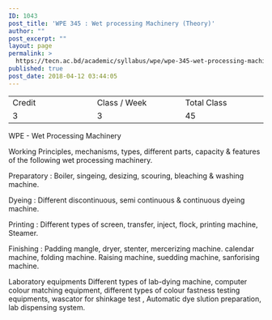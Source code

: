 ```yaml
---
ID: 1043
post_title: 'WPE 345 : Wet processing Machinery (Theory)'
author: ""
post_excerpt: ""
layout: page
permalink: >
  https://tecn.ac.bd/academic/syllabus/wpe/wpe-345-wet-processing-machinery-theory
published: true
post_date: 2018-04-12 03:44:05
---
```

<table width="631">
<tbody>
<tr>
<td width="207">Credit</td>
<td width="220">Class / Week</td>
<td width="203">Total Class</td>
</tr>
<tr>
<td width="207">3</td>
<td width="220">3</td>
<td width="203">45</td>
</tr>
</tbody>
</table>
WPE - Wet Processing Machinery

Working Principles, mechanisms, types, different parts, capacity &amp; features of the following wet processing machinery.

Preparatory : Boiler, singeing, desizing, scouring, bleaching &amp; washing machine.

Dyeing : Different discontinuous, semi continuous &amp; continuous dyeing machine.

Printing : Different types of screen, transfer, inject, flock, printing machine, Steamer.

Finishing : Padding mangle, dryer, stenter, mercerizing machine. calendar machine, folding machine. Raising machine, suedding machine, sanforising machine.

Laboratory equipments Different types of lab-dying machine, computer colour matching equipment, different types of colour fastness testing equipments, wascator for shinkage test , Automatic dye slution preparation, lab dispensing system.